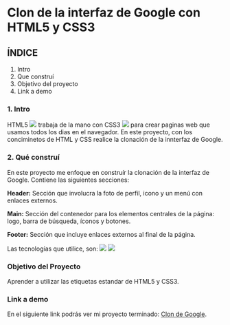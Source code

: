 # Clon de la interfaz de Google con HTML5 y CSS3 

## ÍNDICE
1. Intro
2. Que construí
3. Objetivo del proyecto
4. Link a demo

### 1. Intro
HTML5 <img src="https://img.shields.io/badge/HTML5-E34F26?style=for-the-badge&logo=html5&logoColor=white" /> trabaja de la mano con CSS3 <img src="https://img.shields.io/badge/CSS3-1572B6?style=for-the-badge&logo=css3&logoColor=white" />  para crear paginas web que usamos todos los dias en el navegador. En este proyecto, con los conciminetos de HTML y CSS realice la clonación de la innterfaz de Google.

### 2. Qué construí 
En este proyecto me enfoque en construír la clonación de la interfaz de Google.
Contiene las siguientes secciones:

**Header:** Sección que involucra la foto de perfil, icono y un menú con enlaces externos.

**Main:** Sección del contenedor para los elementos centrales de la página: logo, barra de búsqueda, íconos y botones.

**Footer:** Sección que incluye enlaces externos al final de la página.

Las tecnologías que utilice, son:
<img src="https://img.shields.io/badge/HTML5-E34F26?style=for-the-badge&logo=html5&logoColor=white" />
<img src="https://img.shields.io/badge/CSS3-1572B6?style=for-the-badge&logo=css3&logoColor=white" /> 

### Objetivo del Proyecto
Aprender a utilizar las etiquetas estandar de HTML5 y CSS3.

### Link a demo
En el siguiente link podrás ver mi proyecto terminado: [Clon de Google](https://copiadegoogle-six.vercel.app/).

